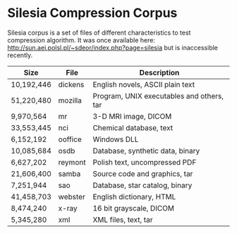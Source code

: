 # Silesia Compression Corpus

Silesia corpus is a set of files of different characteristics to test compression algorithm.
It was once available here: http://sun.aei.polsl.pl/~sdeor/index.php?page=silesia but is 
inaccessible recently.

| Size       | File    | Description                               |
|------------|---------|-------------------------------------------|
| 10,192,446 | dickens | English novels, ASCII plain text          |
| 51,220,480 | mozilla | Program, UNIX executables and others, tar |
|  9,970,564 | mr      | 3-D MRI image, DICOM                      |
| 33,553,445 | nci     | Chemical database, text                   |
|  6,152,192 | ooffice | Windows DLL                               |
| 10,085,684 | osdb    | Database, synthetic data, binary          |
|  6,627,202 | reymont | Polish text, uncompressed PDF             |
| 21,606,400 | samba   | Source code and graphics, tar             |
|  7,251,944 | sao     | Database, star catalog, binary            |
| 41,458,703 | webster | English dictionary, HTML                  |
|  8,474,240 | x-ray   | 16 bit grayscale, DICOM                   |
|  5,345,280 | xml     | XML files, text, tar                      |
